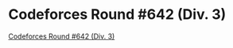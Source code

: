 # Codeforces Round #642 (Div. 3)

[Codeforces Round #642 (Div. 3)](https://codeforces.com/contest/1353)

